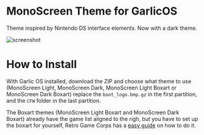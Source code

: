 # MonoScreen Theme for GarlicOS

Theme inspired by Nintendo DS interface elements. Now with a dark theme.

![screenshot](/Screenshots/ligh_and_dark.png)

# How to Install

With Garlic OS installed, download the ZIP and choose what theme to use (MonoScreen Light, MonoScreen Dark, MonoScreen Light Boxart or MonoScreen Dark Boxart) replace the `boot_logo.bmp.gz` in the first partition, and the `CFW` folder in the last partition.

The Boxart themes (MonoScreen Light Boxart and MonoScreen Dark Boxart) already have the game list aligned to the righ, but you have to set up the boxart for yourself, Retro Game Corps has a [easy guide](https://retrogamecorps.com/2023/01/03/anbernic-rg35xx-starter-guide/#Boxart) on how to do it.